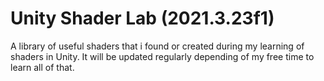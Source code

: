
# Unity Shader Lab (2021.3.23f1)

A library of useful shaders that i found or created during my learning of shaders in Unity.
It will be updated regularly depending of my free time to learn all of that.